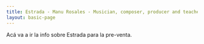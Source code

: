 ```yaml
---
title: Estrada - Manu Rosales - Musician, composer, producer and teacher
layout: basic-page
---
```


<section>
    <p>
        Acá va a ir la info sobre Estrada para la pre-venta.
    </p>
</section>